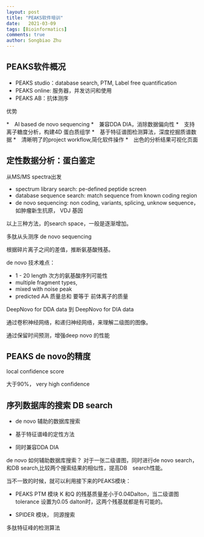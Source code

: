 ```yaml
---
layout: post
title: "PEAKS软件培训"
date:   2021-03-09
tags: [Bioinformatics]
comments: true
author: Songbiao Zhu
---
```


## PEAKS软件概况

* PEAKS studio：database search, PTM, Label free quantification
* PEAKS online: 服务器，并发访问和使用
* PEAKS AB：抗体测序

优势

*　AI based de novo sequencing
*　兼容DDA DIA，消除数据偏向性
*　支持离子糖度分析，构建4D 蛋白质组学
*　基于特征谱图检测算法，深度挖掘质谱数据
*　清晰明了的project workflow,简化软件操作
*　出色的分析结果可视化页面

## 定性数据分析：蛋白鉴定

从MS/MS spectra出发

* spectrum library search: pe-defined peptide screen
* database sequence search: match sequence from known coding region
* de novo sequencing: non coding, variants, splicing, unknow sequence，如肿瘤新生抗原， VDJ 基因

以上三种方法，的search space，一般是逐渐增加。

多肽从头测序 de novo sequencing

根据碎片离子之间的差值，推断氨基酸残基。

de novo 技术难点：

* 1 - 20 length 次方的氨基酸序列可能性
* multiple fragment types, 
* mixed with noise peak
* predicted AA 质量总和 要等于 前体离子的质量

DeepNovo for DDA data 到 DeepNovo for DIA data

通过卷积神经网络，和递归神经网络，来理解二级图的图像。

通过保留时间预测，增强deep novo 的性能

## PEAKS de novo的精度

local confidence score

大于90%， very high confidence

## 序列数据库的搜索 DB search

* de novo 辅助的数据库搜索

* 基于特征谱峰的定性方法

* 同时兼容DDA DIA

de novo 如何辅助数据库搜索？
对于一张二级谱图，同时进行de novo search， 和DB search,比较两个搜索结果的相似性，提高DB　search性能。

当不一致的时候，就可以利用接下来的PEAKS模块：

* PEAKS PTM 模块
  K 和Q 的残基质量差小于0.04Dalton，当二级谱图tolerance 设置为0.05 dalton时，这两个残基就都是有可能的。

* SPIDER 模块， 同源搜索

多肽特征峰的检测算法
